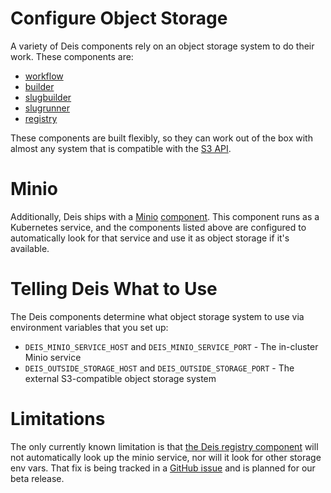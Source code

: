# Configure Object Storage

A variety of Deis components rely on an object storage system to do their work. These components are:

- [workflow](https://github.com/deis/workflow)
- [builder](https://github.com/deis/builder)
- [slugbuilder](https://github.com/deis/slugbuilder)
- [slugrunner](https://github.com/deis/slugrunner)
- [registry](https://github.com/deis/registry)

These components are built flexibly, so they can work out of the box with almost any system that is compatible with the [S3 API](http://docs.aws.amazon.com/AmazonS3/latest/API/APIRest.html).

# Minio

Additionally, Deis ships with a [Minio](http://minio.io) [component](https://github.com/deis/minio). This component runs as a Kubernetes service, and the components listed above are configured to automatically look for that service and use it as object storage if it's available.

# Telling Deis What to Use

The Deis components determine what object storage system to use via environment variables that you set up:

- `DEIS_MINIO_SERVICE_HOST` and `DEIS_MINIO_SERVICE_PORT` - The in-cluster Minio service
- `DEIS_OUTSIDE_STORAGE_HOST` and `DEIS_OUTSIDE_STORAGE_PORT` - The external S3-compatible object storage system

# Limitations

The only currently known limitation is that [the Deis registry component](https://github.com/deis/registry) will not automatically look up the minio service, nor will it look for other storage env vars. That fix is being tracked in a [GitHub issue](https://github.com/deis/registry/issues/7) and is planned for our beta release.
